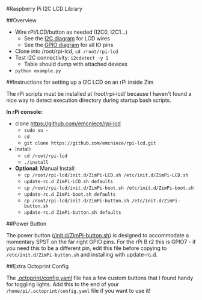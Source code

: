 #Raspberry Pi I2C LCD Library


##Overview

- Wire rPi/LCD/button as needed (I2C0, I2C1...)
    - See the [I2C diagram](/rpi_wiring_diagram.png) for LCD wires
    - See the [GPIO diagram](/rpi_pinout.png) for all IO pins
- Clone into /root/rpi-lcd, `cd /root/rpi-lcd`
- Test I2C connectivity: `i2cdetect -y 1`
    - Table should dump with attached devices
- `python example.py`


##Instructions for setting up a I2C LCD on an rPi inside Zim

The rPi scripts must be installed at /root/rpi-lcd/ because I haven't found a nice way to detect
execution directory during startup bash scripts.

**In rPi console:**

- clone https://github.com/emcniece/rpi-lcd
    - `sudo su -`
    - `cd`
    - `git clone https://github.com/emcniece/rpi-lcd.git`
- Install:
    - `cd /root/rpi-lcd`
    - `./install`
- **Optional**: Manual Install:
    - `cp /root/rpi-lcd/init.d/ZimPi-LCD.sh /etc/init.d/ZimPi-LCD.sh`
    - `update-rc.d ZimPi-LCD.sh defaults`
    - `cp /root/rpi-lcd/init.d/ZimPi-boot.sh /etc/init.d/ZimPi-boot.sh`
    - `update-rc.d ZimPi-boot.sh defaults`
    - `cp /root/rpi-lcd/init.d/ZimPi-button.sh /etc/init.d/ZimPi-button.sh`
    - `update-rc.d ZimPi-button.sh defaults`


##Power Button

The power button ([/init.d/ZimPi-button.sh](/init.d/ZimPi-button.sh)) is designed to accommodate a momentary SPST on the far right GPIO pins. For the rPi B r2 this is GPIO7 - if you need this to be a different pin, edit this file before copying to `/etc/init.d/ZimPi-button.sh` and installing with update-rc.d.

##Extra Octoprint Config

The [.octoprint/config.yaml](/.octoprint/config.yaml) file has a few custom buttons that I found handy for toggling lights. Add this to the end of your `/home/pi/.octoprint/config.yaml` file if you want to use it!
